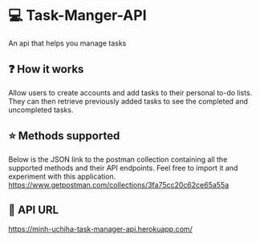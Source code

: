 # :computer: Task-Manger-API
An api that helps you manage tasks
## :question: How it works 
Allow users to create accounts and add tasks to their personal to-do lists. They can then retrieve previously added tasks to see the completed and uncompleted tasks.
## :star: Methods supported 
Below is the JSON link to the postman collection containing all the supported methods and their API endpoints. Feel free to import it and experiment with this application.\
https://www.getpostman.com/collections/3fa75cc20c62ce65a55a
## :wrench: API URL 
https://minh-uchiha-task-manager-api.herokuapp.com/

